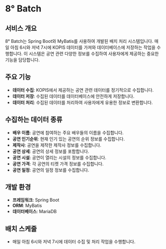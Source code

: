# 8° Batch

## 서비스 개요
8° Batch는 Spring Boot와 MyBatis를 사용하여 개발된 배치 처리 시스템입니다. 매일 아침 6시와 저녁 7시에 KOPIS 데이터를 가져와 데이터베이스에 저장하는 작업을 수행합니다. 이 시스템은 공연 관련 다양한 정보를 수집하여 사용자에게 제공하는 중요한 기능을 담당합니다.

## 주요 기능
- **데이터 수집**: KOPIS에서 제공하는 공연 관련 데이터를 정기적으로 수집합니다.
- **데이터 저장**: 수집된 데이터를 데이터베이스에 안전하게 저장합니다.
- **데이터 처리**: 수집된 데이터를 처리하여 사용자에게 유용한 정보로 변환합니다.

## 수집하는 데이터 종류
- **배우 이름**: 공연에 참여하는 주요 배우들의 이름을 수집합니다.
- **공연 인기순위**: 현재 인기 있는 공연의 순위 정보를 수집합니다.
- **제작사**: 공연을 제작한 제작사 정보를 수집합니다.
- **공연 상세**: 공연의 상세 정보를 포함합니다.
- **공연 시설**: 공연이 열리는 시설의 정보를 수집합니다.
- **공연 가격**: 각 공연의 티켓 가격 정보를 수집합니다.
- **공연 일정**: 공연의 일정 정보를 수집합니다.

## 개발 환경
- **프레임워크**: Spring Boot
- **ORM**: MyBatis
- **데이터베이스**: MariaDB

## 배치 스케줄
- 매일 아침 6시와 저녁 7시에 데이터 수집 및 처리 작업을 수행합니다.
